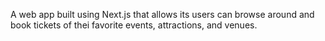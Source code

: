 A web app built using Next.js that allows its users can browse around and book tickets of thei favorite events, attractions, and venues.
